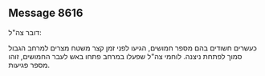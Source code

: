 ## Message 8616

דובר צה"ל:

כעשרים חשודים בהם מספר חמושים, הגיעו לפני זמן קצר משטח מצרים למרחב הגבול סמוך לפתחת ניצנה.
לוחמי צה"ל שפעלו במרחב פתחו באש לעבר  החמושים, זוהו מספר פגיעות.

